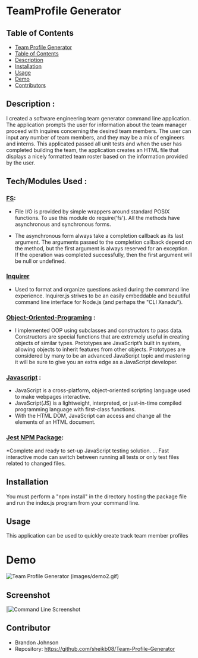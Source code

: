 # TeamProfile Generator

## Table of Contents
  - [Team Profile Generator](#teamprofile-generator)
  - [Table of Contents](#table-of-contents)
  - [Description](#description)
  - [Installation](#installation)
  - [Usage](#usage)
  - [Demo](#demo)
  - [Contributors](#contributors)

## Description : 
I created a software engineering team generator command line application. The application prompts the user for information about the team manager proceed with inquires concerning the desired team members. The user can input any number of team members, and they may be a mix of engineers and interns. This applicated passed all unit tests and when the user has completed building the team, the application creates an HTML file that displays a nicely formatted team roster based on the information provided by the user. 

## Tech/Modules Used :

### [FS](https://nodejs.dev/learn/the-nodejs-fs-module):
* File I/O is provided by simple wrappers around standard POSIX functions. To use this module do require('fs'). All the methods have asynchronous and synchronous forms.

* The asynchronous form always take a completion callback as its last argument. The arguments passed to the completion callback depend on the method, but the first argument is always reserved for an exception. If the operation was completed successfully, then the first argument will be null or undefined.

### [Inquirer](https://www.npmjs.com/package/inquirer)
* Used to format and organize questions asked during the command line experience. Inquirer.js strives to be an easily embeddable and beautiful command line interface for Node.js (and perhaps the "CLI Xanadu").


### [Object-Oriented-Programing](https://developer.mozilla.org/en-US/docs/Learn/JavaScript/Objects/Object-oriented_JS#Object-oriented_programming_%E2%80%94_the_basics) : 
* I implemented OOP using subclasses and constructors to pass data. Constructors are special functions that are extremely useful in creating objects of similar types. Prototypes are JavaScript’s built in system, allowing objects to inherit features from other objects. Prototypes are considered by many to be an advanced JavaScript topic and mastering it will be sure to give you an extra edge as a JavaScript developer.

### [Javascript](https://developer.mozilla.org/en-US/docs/Web/JavaScript) : 
* JavaScript is a cross-platform, object-oriented scripting language used to make webpages interactive.
* JavaScript(JS) is a lightweight, interpreted, or just-in-time compiled programming language with first-class functions. 
* With the HTML DOM, JavaScript can access and change all the elements of an HTML document.

### [Jest NPM Package](https://www.npmjs.com/package/jest):
*Complete and ready to set-up JavaScript testing solution. ... Fast interactive mode can switch between running all tests or only test files related to changed files.

## Installation 
You must perform a "npm install" in the directory hosting the package file and run the index.js program from your command line.

## Usage 
This application can be used to quickly create track team member profiles

# Demo
![Team Profile Generator](Assets/demo.gif) (images/demo2.gif)

## Screenshot  
|![Command Line Screenshot](Assets/screen.JPG) 

## Contributor
* Brandon Johnson
* Repository: https://github.com/sheikb08/Team-Profile-Generator

